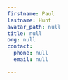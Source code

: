```yaml
---
firstname: Paul
lastname: Hunt
avatar_path: null
title: null
org: null
contact:
  phone: null
  email: null

---
```


